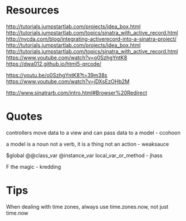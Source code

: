 # Resources

  http://tutorials.jumpstartlab.com/projects/idea_box.html
  http://tutorials.jumpstartlab.com/topics/sinatra_with_active_record.html
  http://nycda.com/blog/integrating-activerecord-into-a-sinatra-project/
  http://tutorials.jumpstartlab.com/projects/idea_box.html
  http://tutorials.jumpstartlab.com/topics/sinatra_with_active_record.html
  https://www.youtube.com/watch?v=o0SzhgYntK8
  https://dwa012.github.io/html5-qrcode/

  
  https://youtu.be/o0SzhgYntK8?t=39m38s
  https://www.youtube.com/watch?v=jDXsEzOHb2M
  
  http://www.sinatrarb.com/intro.html#Browser%20Redirect
    
# Quotes
  
  controllers move data to a view and can pass data to a model
    - ccohoon
    
  a model is a noun not a verb, it is a thing not an action
    - weaksauce
  
  $global @@class_var @instance_var local_var_or_method
    - jhass
  
  F the magic
    - kredding
    
# Tips
  
  When dealing with time zones, always use time.zones.now, not just time.now